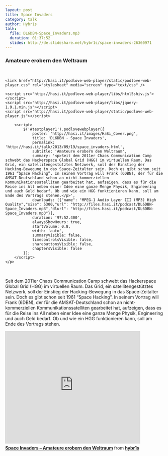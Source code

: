 ```yaml
---
layout: post
title: Space Invaders
category: talk
author: Hybr1s
talk:
  file: DL6DBN-Space_Invaders.mp3
  duration: 01:37:52
  slides: http://de.slideshare.net/hybr1s/space-invaders-26360971
---
```


### Amateure erobern den Weltraum
<br>
<html>
<head>
<meta charset="utf-8" />

	<link href="http://hasi.it/podlove-web-player/static/podlove-web-player.css" rel="stylesheet" media="screen" type="text/css" />

	<script src="http://hasi.it/podlove-web-player/libs/html5shiv.js"></script>
	<script src="http://hasi.it/podlove-web-player/libs/jquery-1.9.1.min.js"></script>
	<script src="http://hasi.it/podlove-web-player/static/podlove-web-player.js"></script>
</head>

<body>
	<p>
		<audio id="testplayer1">
			<source src="http://files.hasi.it/podcast/DL6DBN-Space_Invaders.mp3" type="audio/mpeg"></source>
		</audio>

		<script>
			$('#testplayer1').podlovewebplayer({
				poster: 'http://hasi.it/images/HaSi_Cover.png',
				title: 'DL6DBN - Space Invaders',
				permalink: 'http://hasi.it/talk/2013/09/19/space_invaders.html',
				subtitle: 'Amateure erobern den Weltraum',
				summary: '<p>Seit dem 2011er Chaos Communication Camp schwebt das Hackerspace Global Grid (HGG) im virtuellen Raum. Das Grid, ein satellitengestütztes Netzwerk, soll der Einstieg der Hacking-Bewegung in das Space-Zeitalter sein. Doch es gibt schon seit 1961 “Space Hacking”. In seinem Vortrag will Frank (6DBN), der für die AMSAT-Deutschland schon an nicht-kommerziellen Kommunikationssatelliten gearbeitet hat, aufzeigen, dass es für die Reise ins All neben einer Idee eine ganze Menge Physik, Engineering und auch Geld bedarf. Ob und wie ein HGG funktionieren kann, soll am Ende des Vortrags stehen.</p>',
				downloads: [{"name": "MPEG-1 Audio Layer III (MP3) High Quality","size": 5300,"url": "http://files.hasi.it/podcast/DL6DBN-Space_Invaders.mp3","dlurl": "http://files.hasi.it/podcast/DL6DBN-Space_Invaders.mp3"}],
				duration: '97:52.400',
				alwaysShowHours: true,
				startVolume: 0.8,
				width: 'auto',
				summaryVisible: false,
				timecontrolsVisible: false,
				sharebuttonsVisible: false,
				chaptersVisible: false
			});
		</script>
	</p>
</body>
</html>
<br />

Seit dem 2011er Chaos Communication Camp schwebt das Hackerspace Global Grid (HGG) im virtuellen Raum. Das Grid, ein satellitengestütztes Netzwerk, soll der Einstieg der Hacking-Bewegung in das Space-Zeitalter sein. Doch es gibt schon seit 1961 “Space Hacking”. In seinem Vortrag will Frank (6DBN), der für die AMSAT-Deutschland schon an nicht-kommerziellen Kommunikationssatelliten gearbeitet hat, aufzeigen, dass es für die Reise ins All neben einer Idee eine ganze Menge Physik, Engineering und auch Geld bedarf. Ob und wie ein HGG funktionieren kann, soll am Ende des Vortrags stehen.

<html>
<iframe src="http://www.slideshare.net/slideshow/embed_code/26360971" width="427" height="356" frameborder="0" marginwidth="0" marginheight="0" scrolling="no" style="border:1px solid #CCC;border-width:1px 1px 0;margin-bottom:5px" allowfullscreen webkitallowfullscreen mozallowfullscreen> </iframe> <div style="margin-bottom:5px"> <strong> <a href="https://de.slideshare.net/hybr1s/space-invaders-26360971" title=" Space Invaders – Amateure erobern den Weltraum" target="_blank"> Space Invaders – Amateure erobern den Weltraum</a> </strong> from <strong><a href="http://www.slideshare.net/hybr1s" target="_blank">hybr1s</a></strong> </div>
</html>